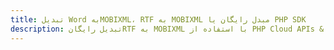 ---title: تبدیل Word بهMOBIXML، RTF به MOBIXML مبدل رایگان یا PHP SDKdescription: تبدیل رایگانRTF به MOBIXML با استفاده از PHP Cloud APIs & SDK. همچنین اسناد Microsoft Word و OpenOffice را در Cloud ایجاد، ویرایش و رندر کنید.---